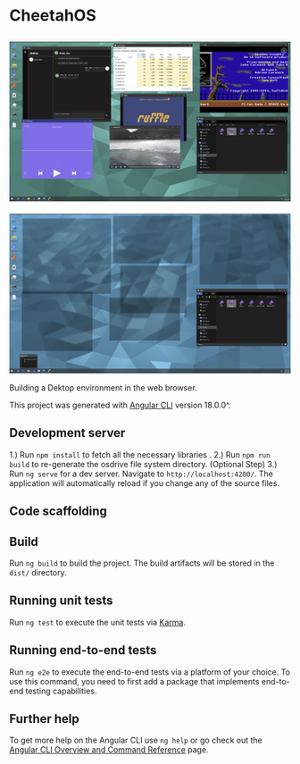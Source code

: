 # CheetahOS

![alt text](CheetahOS.png)
--
![alt text](CheetahOS1.png)

Building a Dektop environment in the web browser.

This project was generated with [Angular CLI](https://github.com/angular/angular-cli) version 18.0.0^.

## Development server

1.) Run `npm install` to fetch all the necessary libraries .
2.) Run `npm run build` to re-generate the osdrive file system directory. (Optional Step)
3.) Run `ng serve` for a dev server. Navigate to `http://localhost:4200/`. The application will automatically reload if you change any of the source files.

## Code scaffolding
## Build

Run `ng build` to build the project. The build artifacts will be stored in the `dist/` directory.

## Running unit tests

Run `ng test` to execute the unit tests via [Karma](https://karma-runner.github.io).

## Running end-to-end tests

Run `ng e2e` to execute the end-to-end tests via a platform of your choice. To use this command, you need to first add a package that implements end-to-end testing capabilities.

## Further help

To get more help on the Angular CLI use `ng help` or go check out the [Angular CLI Overview and Command Reference](https://angular.io/cli) page.
